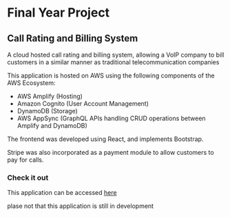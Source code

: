# Final Year Project
## Call Rating and Billing System
A cloud hosted call rating and billing system, allowing a VoIP company to bill customers in a similar manner as traditional telecommunication companies

This application is hosted on AWS using the following components of the AWS Ecosystem:
- AWS Amplify (Hosting)
- Amazon Cognito (User Account Management)
- DynamoDB (Storage)
- AWS AppSync (GraphQL APIs handling CRUD operations between Amplify and DynamoDB)

The frontend was developed using React, and implements Bootstrap.

Stripe was also incorporated as a payment module to allow customers to pay for calls.

### Check it out
This application can be accessed [here](http://www.callratingsys.com)

plase not that this application is still in development
